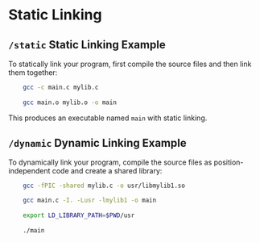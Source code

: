 # Static Linking

## `/static` Static Linking Example

To statically link your program, first compile the source files and then link them together:

```sh
    gcc -c main.c mylib.c
    
    gcc main.o mylib.o -o main
```

This produces an executable named `main` with static linking.

## `/dynamic` Dynamic Linking Example

To dynamically link your program, compile the source files as position-independent code and create a shared library:

```sh
    gcc -fPIC -shared mylib.c -o usr/libmylib1.so

    gcc main.c -I. -Lusr -lmylib1 -o main
    
    export LD_LIBRARY_PATH=$PWD/usr
    
    ./main
```


